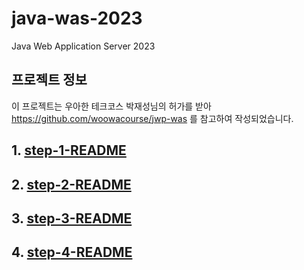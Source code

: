 # java-was-2023

Java Web Application Server 2023

## 프로젝트 정보 

이 프로젝트는 우아한 테크코스 박재성님의 허가를 받아 https://github.com/woowacourse/jwp-was 
를 참고하여 작성되었습니다.

## 1. [step-1-README](docs%2Fstep-1-README.md)
## 2. [step-2-README](docs%2Fstep-2-README.md)
## 3. [step-3-README](docs/step-3-README.md)
## 4. [step-4-README](docs/step-4-README.md)
